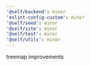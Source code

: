 ```yaml
---
'@self/backend': minor
'eslint-config-custom': minor
'@self/seed': minor
'@self/site': minor
'@self/test': minor
'@self/utils': minor
---
```


treemap improvements
